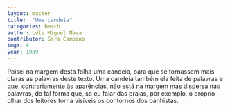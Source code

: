 ```yaml
---
layout: master
title:  "Uma candeia"
categories: beach
author: Luís Miguel Nava
contributor: Sara Campino
imgs: 4
year: 1989
---
```



Poisei na margem desta folha uma candeia, para que se tornassem mais claras as palavras deste texto. Uma candeia também ela feita de palavras e que, contrariamente às aparências, não está na margem mas dispersa nas palavras, de tal forma que, se eu falar das praias, por exemplo, o próprio olhar dos leitores torna visíveis os contornos dos banhistas.




